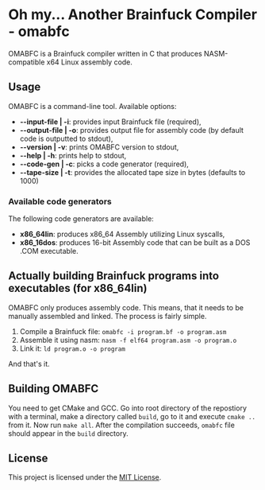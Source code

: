 # Oh my... Another Brainfuck Compiler - omabfc
OMABFC is a Brainfuck compiler written in C that produces NASM-compatible
x64 Linux assembly code.

## Usage
OMABFC is a command-line tool. Available options:

 * **--input-file | -i**: provides input Brainfuck file (required),
 * **--output-file | -o**: provides output file for assembly code (by default code is outputted to stdout),
 * **--version | -v**: prints OMABFC version to stdout,
 * **--help | -h**: prints help to stdout,
 * **--code-gen | -c**: picks a code generator (required),
 * **--tape-size | -t**: provides the allocated tape size in bytes (defaults to 1000)

### Available code generators
The following code generators are available:
 * **x86_64lin**: produces x86_64 Assembly utilizing Linux syscalls,
 * **x86_16dos**: produces 16-bit Assembly code that can be built as a DOS .COM executable.

## Actually building Brainfuck programs into executables (for x86_64lin)
OMABFC only produces assembly code. This means, that it needs
to be manually assembled and linked. The process is fairly simple.

 1. Compile a Brainfuck file: `omabfc -i program.bf -o program.asm`
 2. Assemble it using nasm: `nasm -f elf64 program.asm -o program.o`
 3. Link it: `ld program.o -o program`

And that's it.

## Building OMABFC
You need to get CMake and GCC. Go into root directory of the repostiory with
a terminal, make a directory called `build`, go to it and execute `cmake ..` from it.
Now run `make all`. After the compilation succeeds, `omabfc` file should appear
in the `build` directory.

## License
This project is licensed under the [MIT License](LICENSE).